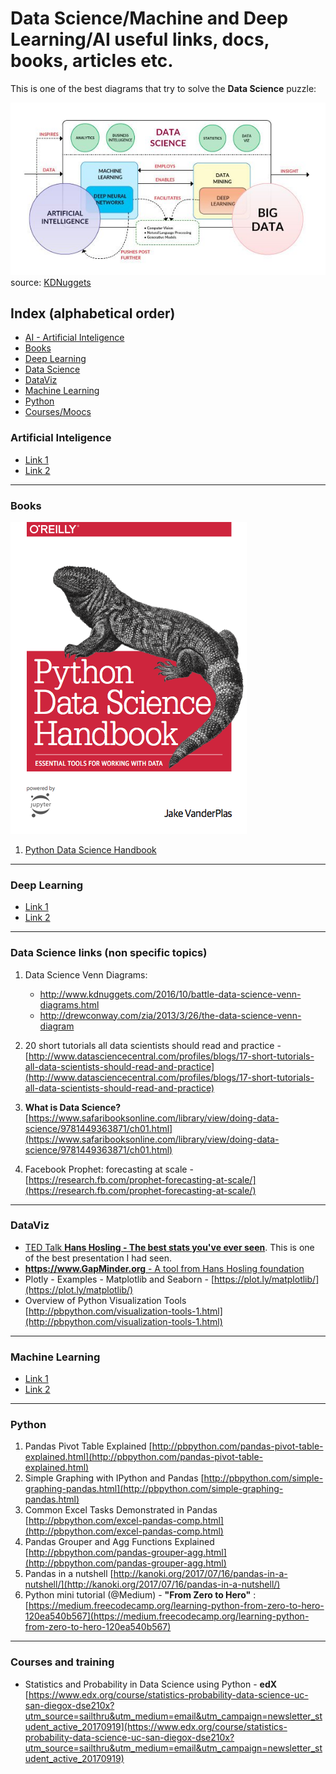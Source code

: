 # Data Science/Machine and Deep Learning/AI useful links, docs, books, articles etc.

This is one of the best diagrams that try to solve the **Data Science** puzzle:

![data science explained](images/ai_data-science-diagram2.jpg)
source: [KDNuggets](http://www.kdnuggets.com/2016/03/data-science-puzzle-explained.html/2)

## Index (alphabetical order)

* [AI - Artificial Inteligence](#ai)
* [Books](#books)
* [Deep Learning](#dl)
* [Data Science](#ds)
* [DataViz](#dv)
* [Machine Learning](#ml)
* [Python](#python)
* [Courses/Moocs](#co)

### <a name="ai"></a>Artificial Inteligence
* [Link 1](https://www.google.com)
* [Link 2](https://www.google.com)
---

### <a name="books"></a>Books
![Python Data Science Handbook](images/PDSH-cover.png)
1. [Python Data Science Handbook](https://jakevdp.github.io/PythonDataScienceHandbook/)

---

### <a name="dl"></a>Deep Learning
* [Link 1](https://www.google.com)
* [Link 2](https://www.google.com)
---

### <a name="ds"></a>Data Science links (non specific topics)
1. Data Science Venn Diagrams:
	+ http://www.kdnuggets.com/2016/10/battle-data-science-venn-diagrams.html
	+ http://drewconway.com/zia/2013/3/26/the-data-science-venn-diagram

2. 20 short tutorials all data scientists should read and practice - [http://www.datasciencecentral.com/profiles/blogs/17-short-tutorials-all-data-scientists-should-read-and-practice](http://www.datasciencecentral.com/profiles/blogs/17-short-tutorials-all-data-scientists-should-read-and-practice)

3. **What is Data Science?** [https://www.safaribooksonline.com/library/view/doing-data-science/9781449363871/ch01.html](https://www.safaribooksonline.com/library/view/doing-data-science/9781449363871/ch01.html)

4. Facebook Prophet: forecasting at scale - [https://research.fb.com/prophet-forecasting-at-scale/](https://research.fb.com/prophet-forecasting-at-scale/)
---

### <a name="dv"></a>DataViz
* [TED Talk **Hans Hosling - The best stats you've ever seen**](https://www.ted.com/talks/hans_rosling_shows_the_best_stats_you_ve_ever_seen/transcript?language=en#t-332112). This is one of the best presentation I had seen.
* [**https://www.GapMinder.org** - A tool from Hans Hosling foundation](https://www.gapminder.org/)
* Plotly - Examples - Matplotlib and Seaborn - [https://plot.ly/matplotlib/](https://plot.ly/matplotlib/)
* Overview of Python Visualization Tools [http://pbpython.com/visualization-tools-1.html](http://pbpython.com/visualization-tools-1.html)
---

### <a name="ml"></a>Machine Learning 
* [Link 1](https://www.google.com)
* [Link 2](https://www.google.com)
---

### <a name="python"></a>Python
1. Pandas Pivot Table Explained [http://pbpython.com/pandas-pivot-table-explained.html](http://pbpython.com/pandas-pivot-table-explained.html)
2. Simple Graphing with IPython and Pandas [http://pbpython.com/simple-graphing-pandas.html](http://pbpython.com/simple-graphing-pandas.html)
3. Common Excel Tasks Demonstrated in Pandas [http://pbpython.com/excel-pandas-comp.html](http://pbpython.com/excel-pandas-comp.html)
4. Pandas Grouper and Agg Functions Explained [http://pbpython.com/pandas-grouper-agg.html](http://pbpython.com/pandas-grouper-agg.html)
5. Pandas in a nutshell [http://kanoki.org/2017/07/16/pandas-in-a-nutshell/](http://kanoki.org/2017/07/16/pandas-in-a-nutshell/)
6. Python mini tutorial (@Medium) - **"From Zero to Hero"** : [https://medium.freecodecamp.org/learning-python-from-zero-to-hero-120ea540b567](https://medium.freecodecamp.org/learning-python-from-zero-to-hero-120ea540b567)
---

### <a name="co"></a>Courses and training
* Statistics and Probability in Data Science using Python - **edX** [https://www.edx.org/course/statistics-probability-data-science-uc-san-diegox-dse210x?utm_source=sailthru&utm_medium=email&utm_campaign=newsletter_student_active_20170919](https://www.edx.org/course/statistics-probability-data-science-uc-san-diegox-dse210x?utm_source=sailthru&utm_medium=email&utm_campaign=newsletter_student_active_20170919)
